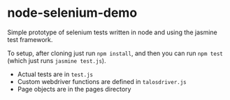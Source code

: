 # node-selenium-demo

Simple prototype of selenium tests written in node and using the jasmine test framework.

To setup, after cloning just run `npm install`, and then you can run `npm test` (which just runs `jasmine test.js`).

- Actual tests are in `test.js`
- Custom webdriver functions are defined in `talosdriver.js`
- Page objects are in the pages directory
